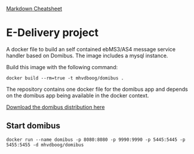 [Markdown Cheatsheet](https://github.com/adam-p/markdown-here/wiki/Markdown-Cheatsheet)

# E-Delivery project
A docker file to build an self contained ebMS3/AS4 message service handler based on Domibus.
The image includes a mysql instance.

Build this image with the following command:

`docker build --rm=true -t mhvdboog/domibus .`

The repository contains one docker file for the domibus app and depends on the domibus app being available in the docker context.

[Download the domibus distribution here](https://joinup.ec.europa.eu/nexus/content/repositories/releases/eu/europa/ec/cipa/cef-edelivery-distribution/3.2.0-alpha-1/cef-edelivery-distribution-3.2.0-alpha-1-as4-jboss.zip)

## Start domibus
`docker run --name domibus -p 8080:8080 -p 9990:9990 -p 5445:5445 -p 5455:5455 -d mhvdboog/domibus`
